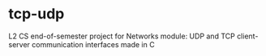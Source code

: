 # tcp-udp
L2 CS end-of-semester project for Networks module: UDP and TCP client-server communication interfaces made in C 
